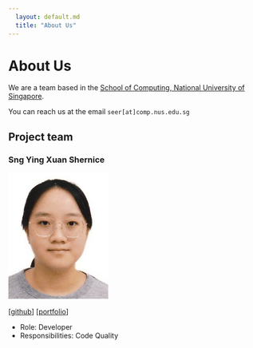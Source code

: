 ```yaml
---
  layout: default.md
  title: "About Us"
---
```


# About Us

We are a team based in the [School of Computing, National University of Singapore](http://www.comp.nus.edu.sg).

You can reach us at the email `seer[at]comp.nus.edu.sg`

## Project team


### Sng Ying Xuan Shernice

<img src="images/shernicesng.png" width="200px">

[[github](http://github.com/shernicesng)] [[portfolio](team/johndoe.md)]

* Role: Developer
* Responsibilities: Code Quality
